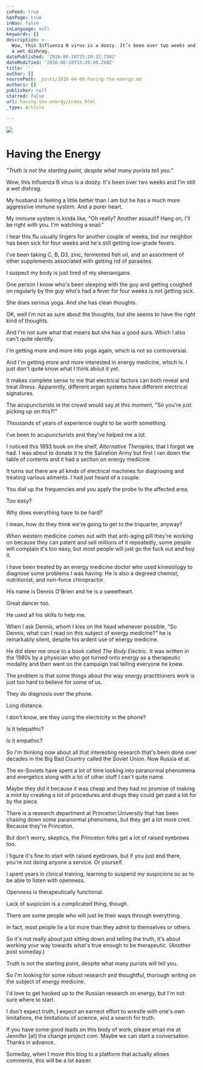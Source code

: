 ```yaml
---
inFeed: true
hasPage: true
inNav: false
inLanguage: null
keywords: []
description: >-
  Wow, this Influenza B virus is a doozy. It’s been over two weeks and I’m still
  a wet dishrag.
datePublished: '2016-06-28T15:20:32.750Z'
dateModified: '2016-06-28T15:20:00.268Z'
title: ''
author: []
sourcePath: _posts/2016-04-08-having-the-energy.md
authors: []
publisher: null
starred: false
url: having-the-energy/index.html
_type: Article

---
```

![](https://the-grid-user-content.s3-us-west-2.amazonaws.com/ab797e9a-a95e-4cc4-846a-c0f0846a3d30.jpg)

# Having the Energy

_"Truth is not the starting point, despite what many purists tell you."_

Wow, this Influenza B virus is a doozy. It's been over two weeks and I'm still a wet dishrag.

My husband is feeling a little better than I am but he has a much more aggressive immune system. And a purer heart.

My immune system is kinda like, "Oh really? Another assault? Hang on, I'll be right with you. I'm watching a snail."

I hear this flu usually lingers for another couple of weeks, but our neighbor has been sick for four weeks and he's still getting low-grade fevers.

I've been taking C, B, D3, zinc, fermented fish oil, and an assortment of other supplements associated with getting rid of parasites.

I suspect my body is just tired of my shenanigans.

One person I know who's been sleeping with the guy and getting coughed on regularly by the guy who's had a fever for four weeks is not getting sick.

She does serious yoga. And she has clean thoughts. 

OK, well I'm not as sure about the thoughts, but she seems to have the right kind of thoughts.

And I'm not sure what that means but she has a good aura. Which I also can't quite identify.

I'm getting more and more into yoga again, which is not so controversial.

And I'm getting more and more interested in energy medicine, which is. I just don't quite know what I think about it yet.

It makes complete sense to me that electrical factors can both reveal and treat illness. Apparently, different organ systems have different electrical signatures. 

The acupuncturists in the crowd would say at this moment, "So you're just picking up on this?!"

Thousands of years of experience ought to be worth something.

I've been to acupuncturists and they've helped me a lot.

I noticed this 1993 book on the shelf, _Alternative Therapies_, that I forgot we had. I was about to donate it to the Salvation Army but first I ran down the table of contents and it had a section on energy medicine. 

It turns out there are all kinds of electrical machines for diagnosing and treating various ailments. I had just heard of a couple.

You dial up the frequencies and you apply the probe to the affected area. 

Too easy?

Why does everything have to be hard?

I mean, how do they think we're going to get to the triquarter, anyway?

When western medicine comes out with that anti-aging pill they're working on because they can patent and sell millions of it repeatedly, some people will complain it's too easy, but most people will just go the fuck out and buy it.

I have been treated by an energy medicine doctor who used kinesiology to diagnose some problems I was having. He is also a degreed chemist, nutritionist, and non-force chiropractor.

His name is Dennis O'Brien and he is a sweetheart.

Great dancer too.

He used all his skills to help me.

When I ask Dennis, whom I kiss on the head whenever possible, "So Dennis, what can I read on this subject of energy medicine?" he is remarkably silent, despite his ardent use of energy medicine.

He did steer me once to a book called _The Body Electric_. It was written in the 1980s by a physician who got turned onto energy as a therapeutic modality and then went on the campaign trail telling everyone he knew.

The problem is that some things about the way energy practitioners work is just too hard to believe for some of us.

They do diagnosis over the phone.

Long distance.

I don't know, are they using the electricity in the phone?

Is it telepathic?

Is it empathic?

So I'm thinking now about all that interesting research that's been done over decades in the Big Bad Country called the Soviet Union. Now Russia et al.

The ex-Soviets have spent a lot of time looking into paranormal phenomena and energetics along with a lot of other stuff I can't quite name.

Maybe they did it because it was cheap and they had no promise of making a mint by creating a lot of procedures and drugs they could get paid a lot for by the piece. 

There is a research department at Princeton University that has been chasing down some paranormal phenomena, but they get a lot more cred. Because they're Princeton.

But don't worry, skeptics, the Princeton folks get a lot of raised eyebrows too.

I figure it's fine to start with raised eyebrows, but if you just end there, you're not doing anyone a service. Or yourself.

I spent years in clinical training, learning to suspend my suspicions so as to be able to listen with openness. 

Openness is therapeutically functional.

Lack of suspicion is a complicated thing, though. 

There are some people who will just lie their ways through everything.

In fact, most people lie a lot more than they admit to themselves or others.

So it's not really about just sitting down and telling the truth, it's about working your way towards what's true enough to be therapeutic. (Another post someday.)

Truth is not the starting point, despite what many purists will tell you.

So I'm looking for some robust research and thoughtful, thorough writing on the subject of energy medicine. 

I'd love to get hooked up to the Russian research on energy, but I'm not sure where to start.

I don't expect truth, I expect an earnest effort to wrestle with one's own limitations, the limitations of science, and a search for truth.

If you have some good leads on this body of work, please email me at Jennifer \[at\] the change project com. Maybe we can start a conversation. Thanks in advance.

Someday, when I move this blog to a platform that actually allows comments, this will be a lot easier.